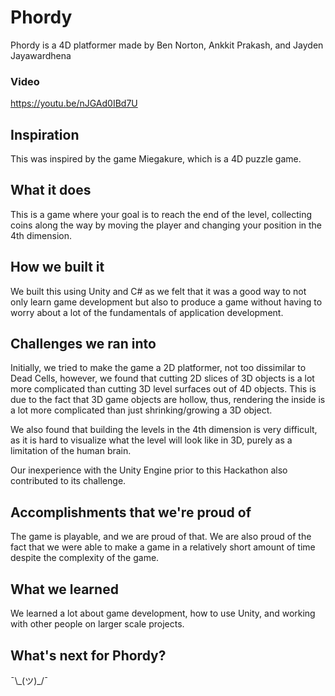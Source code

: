 # Phordy

Phordy is a 4D platformer made by Ben Norton, Ankkit Prakash, and Jayden Jayawardhena

### Video
https://youtu.be/nJGAd0IBd7U

## Inspiration

This was inspired by the game Miegakure, which is a 4D puzzle game.

## What it does

This is a game where your goal is to reach the end of the level, collecting coins along the way by moving the player and changing your position in the 4th dimension.

## How we built it

We built this using Unity and C# as we felt that it was a good way to not only learn game development but also to produce a game without having to worry about a lot of the fundamentals of application development.

## Challenges we ran into

Initially, we tried to make the game a 2D platformer, not too dissimilar to Dead Cells, however, we found that cutting 2D slices of 3D objects is a lot more complicated than cutting 3D level surfaces out of 4D objects. This is due to the fact that 3D game objects are hollow, thus, rendering the inside is a lot more complicated than just shrinking/growing a 3D object.

We also found that building the levels in the 4th dimension is very difficult, as it is hard to visualize what the level will look like in 3D, purely as a limitation of the human brain.

Our inexperience with the Unity Engine prior to this Hackathon also contributed to its challenge.

## Accomplishments that we're proud of

The game is playable, and we are proud of that. We are also proud of the fact that we were able to make a game in a relatively short amount of time despite the complexity of the game.

## What we learned

We learned a lot about game development, how to use Unity, and working with other people on larger scale projects.

## What's next for Phordy?

¯\\\_(ツ)\_/¯